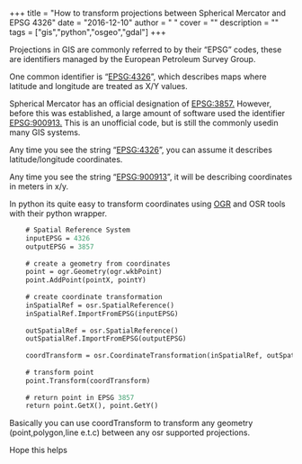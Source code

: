 
+++
title = "How to transform projections between Spherical Mercator and EPSG 4326"
date = "2016-12-10"
author = " "
cover = ""
description = ""
tags = ["gis","python","osgeo","gdal"]
+++

 Projections in GIS are commonly referred to by their “EPSG” codes, these are identifiers managed by the European Petroleum Survey Group. 

 One common identifier is “<EPSG:4326>”, which describes maps where latitude and longitude are treated as X/Y values. 

 Spherical Mercator has an official designation of <EPSG:3857.> However, before this was established, a large amount of software used the identifier <EPSG:900913.> This is an unofficial code, but is still the commonly usedin many GIS systems.

  Any time you see the string “<EPSG:4326>”, you can assume it describes latitude/longitude coordinates.

  Any time you see the string “<EPSG:900913>”, it will be describing coordinates in meters in x/y.

 In python its quite easy to transform coordinates using [OGR](http://gdal.org/1.11/ogr/) and OSR tools with their python wrapper.

```def transform(pointX, pointY):  
    # Spatial Reference System  
    inputEPSG = 4326  
    outputEPSG = 3857  
  
    # create a geometry from coordinates  
    point = ogr.Geometry(ogr.wkbPoint)  
    point.AddPoint(pointX, pointY)  
  
    # create coordinate transformation  
    inSpatialRef = osr.SpatialReference()  
    inSpatialRef.ImportFromEPSG(inputEPSG)  
  
    outSpatialRef = osr.SpatialReference()  
    outSpatialRef.ImportFromEPSG(outputEPSG)  
  
    coordTransform = osr.CoordinateTransformation(inSpatialRef, outSpatialRef)  
  
    # transform point  
    point.Transform(coordTransform)  
  
    # return point in EPSG 3857  
    return point.GetX(), point.GetY()  

```
    
 

  Basically you can use coordTransform to transform any geometry (point,polygon,line e.t.c) between any osr supported projections.

 Hope this helps



